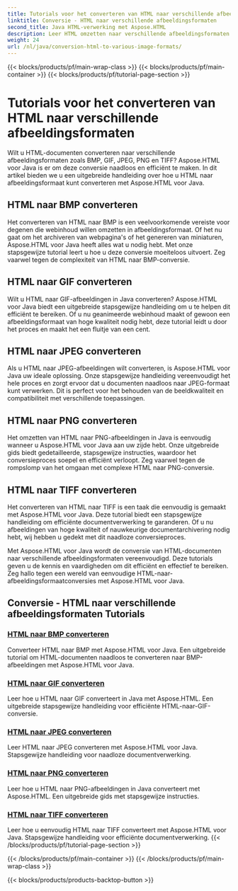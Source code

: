 ```yaml
---
title: Tutorials voor het converteren van HTML naar verschillende afbeeldingsformaten
linktitle: Conversie - HTML naar verschillende afbeeldingsformaten
second_title: Java HTML-verwerking met Aspose.HTML
description: Leer HTML omzetten naar verschillende afbeeldingsformaten zoals BMP, GIF, JPEG, PNG en TIFF met Aspose.HTML voor Java. Deze uitgebreide tutorial behandelt efficiënte documentverwerking.
weight: 24
url: /nl/java/conversion-html-to-various-image-formats/
---
```


{{< blocks/products/pf/main-wrap-class >}}
{{< blocks/products/pf/main-container >}}
{{< blocks/products/pf/tutorial-page-section >}}

# Tutorials voor het converteren van HTML naar verschillende afbeeldingsformaten


Wilt u HTML-documenten converteren naar verschillende afbeeldingsformaten zoals BMP, GIF, JPEG, PNG en TIFF? Aspose.HTML voor Java is er om deze conversie naadloos en efficiënt te maken. In dit artikel bieden we u een uitgebreide handleiding over hoe u HTML naar afbeeldingsformaat kunt converteren met Aspose.HTML voor Java. 

## HTML naar BMP converteren

Het converteren van HTML naar BMP is een veelvoorkomende vereiste voor degenen die webinhoud willen omzetten in afbeeldingsformaat. Of het nu gaat om het archiveren van webpagina's of het genereren van miniaturen, Aspose.HTML voor Java heeft alles wat u nodig hebt. Met onze stapsgewijze tutorial leert u hoe u deze conversie moeiteloos uitvoert. Zeg vaarwel tegen de complexiteit van HTML naar BMP-conversie.

## HTML naar GIF converteren

Wilt u HTML naar GIF-afbeeldingen in Java converteren? Aspose.HTML voor Java biedt een uitgebreide stapsgewijze handleiding om u te helpen dit efficiënt te bereiken. Of u nu geanimeerde webinhoud maakt of gewoon een afbeeldingsformaat van hoge kwaliteit nodig hebt, deze tutorial leidt u door het proces en maakt het een fluitje van een cent.

## HTML naar JPEG converteren

Als u HTML naar JPEG-afbeeldingen wilt converteren, is Aspose.HTML voor Java uw ideale oplossing. Onze stapsgewijze handleiding vereenvoudigt het hele proces en zorgt ervoor dat u documenten naadloos naar JPEG-formaat kunt verwerken. Dit is perfect voor het behouden van de beeldkwaliteit en compatibiliteit met verschillende toepassingen.

## HTML naar PNG converteren

Het omzetten van HTML naar PNG-afbeeldingen in Java is eenvoudig wanneer u Aspose.HTML voor Java aan uw zijde hebt. Onze uitgebreide gids biedt gedetailleerde, stapsgewijze instructies, waardoor het conversieproces soepel en efficiënt verloopt. Zeg vaarwel tegen de rompslomp van het omgaan met complexe HTML naar PNG-conversie.

## HTML naar TIFF converteren

Het converteren van HTML naar TIFF is een taak die eenvoudig is gemaakt met Aspose.HTML voor Java. Deze tutorial biedt een stapsgewijze handleiding om efficiënte documentverwerking te garanderen. Of u nu afbeeldingen van hoge kwaliteit of nauwkeurige documentarchivering nodig hebt, wij hebben u gedekt met dit naadloze conversieproces.

Met Aspose.HTML voor Java wordt de conversie van HTML-documenten naar verschillende afbeeldingsformaten vereenvoudigd. Deze tutorials geven u de kennis en vaardigheden om dit efficiënt en effectief te bereiken. Zeg hallo tegen een wereld van eenvoudige HTML-naar-afbeeldingsformaatconversies met Aspose.HTML voor Java.

## Conversie - HTML naar verschillende afbeeldingsformaten Tutorials
### [HTML naar BMP converteren](./convert-html-to-bmp/)
Converteer HTML naar BMP met Aspose.HTML voor Java. Een uitgebreide tutorial om HTML-documenten naadloos te converteren naar BMP-afbeeldingen met Aspose.HTML voor Java.
### [HTML naar GIF converteren](./convert-html-to-gif/)
Leer hoe u HTML naar GIF converteert in Java met Aspose.HTML. Een uitgebreide stapsgewijze handleiding voor efficiënte HTML-naar-GIF-conversie.
### [HTML naar JPEG converteren](./convert-html-to-jpeg/)
Leer HTML naar JPEG converteren met Aspose.HTML voor Java. Stapsgewijze handleiding voor naadloze documentverwerking.
### [HTML naar PNG converteren](./convert-html-to-png/)
Leer hoe u HTML naar PNG-afbeeldingen in Java converteert met Aspose.HTML. Een uitgebreide gids met stapsgewijze instructies.
### [HTML naar TIFF converteren](./convert-html-to-tiff/)
Leer hoe u eenvoudig HTML naar TIFF converteert met Aspose.HTML voor Java. Stapsgewijze handleiding voor efficiënte documentverwerking.
{{< /blocks/products/pf/tutorial-page-section >}}

{{< /blocks/products/pf/main-container >}}
{{< /blocks/products/pf/main-wrap-class >}}

{{< blocks/products/products-backtop-button >}}
